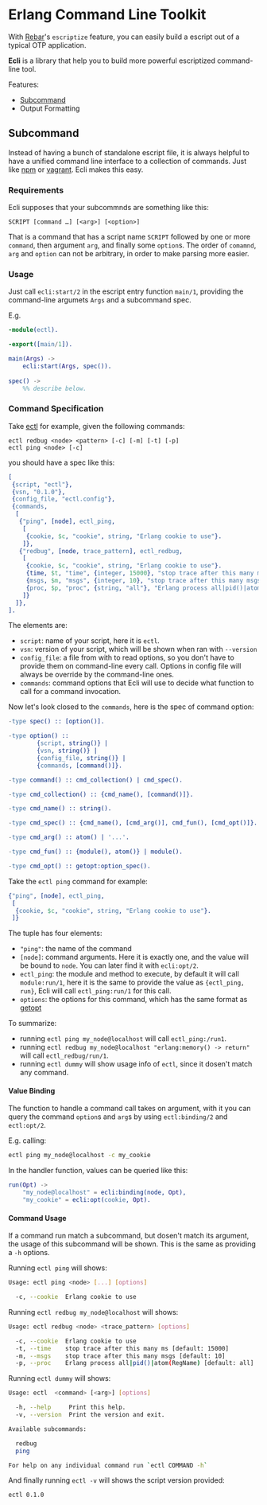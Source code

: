 Erlang Command Line Toolkit
===========================

With [Rebar](https://github.com/rebar/rebar/wiki/Rebar-commands)'s `escriptize` feature, you can easily build a escript out of a typical OTP application. 

**Ecli** is a library that help you to build more powerful escriptized command-line tool.

Features:

* [Subcommand](#subcommands)
* Output Formatting

## Subcommand

Instead of having a bunch of standalone escript file, it is always helpful to have a unified command line interface to a collection of commands. Just like [npm](https://npmjs.org/) or [vagrant](http://vagrantup.com). Ecli makes this easy.

### Requirements 

Ecli supposes that your subcommnds are something like this:

```
SCRIPT [command …] [<arg>] [<option>]
```
That is a command that has a script name `SCRIPT` followed by one or more `command`, then argument `arg`, and finally some `option`s. The order of `comamnd`, `arg` and `option` can not be arbitrary, in order to make parsing more easier.


### Usage

Just call `ecli:start/2` in the escript entry function `main/1`, providing the command-line argumets `Args` and a subcommand spec.

E.g.

```erlang
-module(ectl).

-export([main/1]).

main(Args) ->
	ecli:start(Args, spec()).
	
spec() ->
	%% describe below.
```

### Command Specification

Take [ectl](https://github.com/stwind/ectl) for example, given the following commands:

```
ectl redbug <node> <pattern> [-c] [-m] [-t] [-p]
ectl ping <node> [-c]
```
you should have a spec like this:

```erlang
[
 {script, "ectl"},
 {vsn, "0.1.0"},
 {config_file, "ectl.config"},
 {commands, 
  [
   {"ping", [node], ectl_ping,
    [
     {cookie, $c, "cookie", string, "Erlang cookie to use"}.
    ]},
   {"redbug", [node, trace_pattern], ectl_redbug,
    [
     {cookie, $c, "cookie", string, "Erlang cookie to use"}.
     {time, $t, "time", {integer, 15000}, "stop trace after this many ms"},
     {msgs, $m, "msgs", {integer, 10}, "stop trace after this many msgs"},
     {proc, $p, "proc", {string, "all"}, "Erlang process all|pid()|atom(RegName)"}
    ]}
  ]},
].
```

The elements are:

* `script`: name of your script, here it is `ectl`.
* `vsn`: version of your script, which will be shown when ran with `--version`
* `config_file`: a file from with to read options, so you don't have to provide them on command-line every call. Options in config file will always be override by the command-line ones.
* `commands`: command options that Ecli will use to decide what function to call for a command invocation.

Now let's look closed to the `commands`, here is the spec of command option:

```erlang
-type spec() :: [option()].

-type option() :: 
        {script, string()} |
        {vsn, string()} |
        {config_file, string()} |
        {commands, [command()]}.

-type command() :: cmd_collection() | cmd_spec().

-type cmd_collection() :: {cmd_name(), [command()]}.

-type cmd_name() :: string().

-type cmd_spec() :: {cmd_name(), [cmd_arg()], cmd_fun(), [cmd_opt()]}.

-type cmd_arg() :: atom() | '...'.

-type cmd_fun() :: {module(), atom()} | module().

-type cmd_opt() :: getopt:option_spec().
```

Take the `ectl ping` command for example:

```erlang
{"ping", [node], ectl_ping,
 [
  {cookie, $c, "cookie", string, "Erlang cookie to use"}.
 ]}
```

The tuple has four elements:

* `"ping"`: the name of the command
* `[node]`: command arguments. Here it is exactly one, and the value will be bound to `node`. You can later find it with `ecli:opt/2`.
* `ectl_ping`: the module and method to execute, by default it will call `module:run/1`, here it is the same to provide the value as `{ectl_ping, run}`, Ecli will call `ectl_ping:run/1` for this call.
* `options`: the options for this command, which has the same format as [getopt](https://github.com/jcomellas/getopt)

To summarize:

* running `ectl ping my_node@localhost` will call `ectl_ping:/run1`.
* running `ectl redbug my_node@localhost "erlang:memory() -> return"` will call `ectl_redbug/run/1`.
* running `ectl dummy` will show usage info of `ectl`, since it dosen't match any command.

#### Value Binding

The function to handle a command call takes on argument, with it you can query the command `option`s and `arg`s by using `ectl:binding/2` and `ectl:opt/2`.

E.g. calling:

```bash
ectl ping my_node@localhost -c my_cookie
```

In the handler function, values can be queried like this:

```erlang
run(Opt) ->
	"my_node@localhost" = ecli:binding(node, Opt),
	"my_cookie" = ecli:opt(cookie, Opt).
```

#### Command Usage

If a command run match a subcommand, but dosen't match its argument, the usage of this subcommand will be shown. This is the same as providing a `-h` options.

Running `ectl ping` will shows:

```bash
Usage: ectl ping <node> [...] [options]

  -c, --cookie  Erlang cookie to use
```

Running `ectl redbug my_node@localhost` will shows:

```bash
Usage: ectl redbug <node> <trace_pattern> [options]

  -c, --cookie  Erlang cookie to use
  -t, --time    stop trace after this many ms [default: 15000]
  -m, --msgs    stop trace after this many msgs [default: 10]
  -p, --proc    Erlang process all|pid()|atom(RegName) [default: all]
```

Running `ectl dummy` will shows:

```bash
Usage: ectl  <command> [<arg>] [options]

  -h, --help     Print this help.
  -v, --version  Print the version and exit.

Available subcommands:

  redbug
  ping

For help on any individual command run `ectl COMMAND -h`
```

And finally running `ectl -v` will shows the script version provided:

```bash
ectl 0.1.0
```